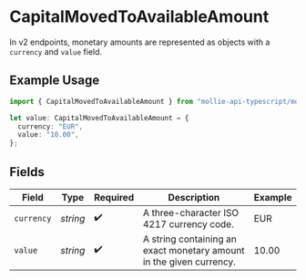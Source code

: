 # CapitalMovedToAvailableAmount

In v2 endpoints, monetary amounts are represented as objects with a `currency` and `value` field.

## Example Usage

```typescript
import { CapitalMovedToAvailableAmount } from "mollie-api-typescript/models/operations";

let value: CapitalMovedToAvailableAmount = {
  currency: "EUR",
  value: "10.00",
};
```

## Fields

| Field                                                               | Type                                                                | Required                                                            | Description                                                         | Example                                                             |
| ------------------------------------------------------------------- | ------------------------------------------------------------------- | ------------------------------------------------------------------- | ------------------------------------------------------------------- | ------------------------------------------------------------------- |
| `currency`                                                          | *string*                                                            | :heavy_check_mark:                                                  | A three-character ISO 4217 currency code.                           | EUR                                                                 |
| `value`                                                             | *string*                                                            | :heavy_check_mark:                                                  | A string containing an exact monetary amount in the given currency. | 10.00                                                               |